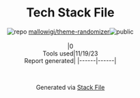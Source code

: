 <!--
--- Readme.md Snippet without images Start ---
## Tech Stack
mallowigi/theme-randomizer is built on the following main stack:


Full tech stack [here](/techstack.md)
--- Readme.md Snippet without images End ---

--- Readme.md Snippet with images Start ---
## Tech Stack
mallowigi/theme-randomizer is built on the following main stack:


Full tech stack [here](/techstack.md)
--- Readme.md Snippet with images End ---
-->
<div align="center">

# Tech Stack File
![](https://img.stackshare.io/repo.svg "repo") [mallowigi/theme-randomizer](https://github.com/mallowigi/theme-randomizer)![](https://img.stackshare.io/public_badge.svg "public")
<br/><br/>
|0<br/>Tools used|11/19/23 <br/>Report generated|
|------|------|
</div>

<br/>
<div align='center'>

Generated via [Stack File](https://github.com/marketplace/stack-file)
